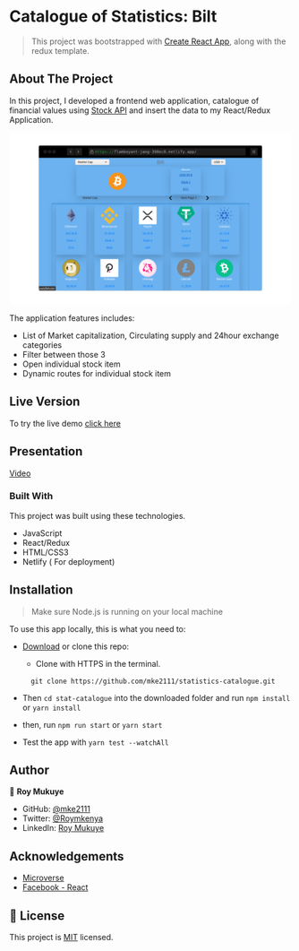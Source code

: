 # Catalogue of Statistics: BiIt

> This project was bootstrapped with [Create React App](https://github.com/facebook/create-react-app), along with the redux template.

## About The Project

In this project, I developed a frontend web application, catalogue of financial values using [Stock API](https://api.coingecko.com/en/api) and insert the data to my React/Redux Application.

<p align='center' class='d-flex'>
    <span align="">
    <img  title='wave' alt='screenshot' src='./calcu.png'>
  </span>
</p>

The application features includes:

- List of Market capitalization, Circulating supply and 24hour exchange categories
- Filter between those 3
- Open individual stock item
- Dynamic routes for individual stock item

## Live Version

To try the live demo [click here](https://flamboyant-jang-398ec8.netlify.app)

## Presentation

[Video](https://www.loom.com/share/b4ebfd2cb3424055834f3eba09757a2a)

### Built With

This project was built using these technologies.

- JavaScript
- React/Redux
- HTML/CSS3
- Netlify ( For deployment)

## Installation

> Make sure Node.js is running on your local machine

To use this app locally, this is what you need to:

- [Download](https://github.com/mke2111/statistics-catalogue.git) or clone this repo:

  - Clone with HTTPS in the terminal.

  ```
    git clone https://github.com/mke2111/statistics-catalogue.git

  ```

- Then `cd stat-catalogue` into the downloaded folder and run `npm install` or `yarn install`
- then, run `npm run start` or `yarn start`

- Test the app with `yarn test --watchAll`

## Author

👤 **Roy Mukuye**

- GitHub: [@mke2111](https://github.com/mke2111)
- Twitter: [@Roymkenya](https://twitter.com/Roymkenya)
- LinkedIn: [Roy Mukuye](https://www.linkedin.com/in/roy-mukuye-42b07b1b4)

## Acknowledgements

- [Microverse](https://www.microverse.org/)
- [Facebook - React](https://github.com/facebook/create-react-app)

## 📝 License

This project is [MIT](https://opensource.org/licenses/MIT) licensed.
